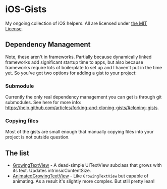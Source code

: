 # iOS-Gists

My ongoing collection of iOS helpers. All are licensed under [the MIT License](./LICENSE).

## Dependency Management

Note, these aren't in frameworks. Partially because dynamically linked frameworks add significant startup time to apps, but also because frameworks require lots of boilerplate to set up and I haven't put in the time yet. So you've got two options for adding a gist to your project:

### Submodule
Currently the only real dependency management you can get is through git submodules. See here for more info: https://help.github.com/articles/forking-and-cloning-gists/#cloning-gists.

### Copying files
Most of the gists are small enough that manually copying files into your project is not outside question.

## The list
- [GrowingTextView](https://gist.github.com/Bogidon/cc0c9ae6f041413c39fb0ff146ad1b18) - A dead-simple UITextView subclass that grows with its text. Updates intrinsicContentSize.
- [AnimatedGrowingTextView](https://gist.github.com/Bogidon/632e265b784ef978d5d8c0b86858c2ee) - Like `GrowingTextView` but capable of animating. As a result it's slightly more complex. But still pretty lean!

